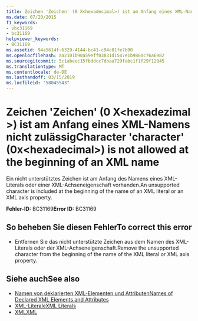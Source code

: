 ```yaml
---
title: Zeichen 'Zeichen' (0 X<hexadecimal>) ist am Anfang eines XML-Namens nicht zulässig
ms.date: 07/20/2015
f1_keywords:
- vbc31169
- bc31169
helpviewer_keywords:
- BC31169
ms.assetid: 94a5614f-6329-4144-bc41-c94c81fe7b90
ms.openlocfilehash: aa2101b90a59eff03831d1547e1b9860c76a6982
ms.sourcegitcommit: 5c1abeec15fbddcc7dbaa729fabc1f1f29f12045
ms.translationtype: MT
ms.contentlocale: de-DE
ms.lasthandoff: 03/15/2019
ms.locfileid: "58045543"
---
```

# <a name="character-character-0xhexadecimal-is-not-allowed-at-the-beginning-of-an-xml-name"></a><span data-ttu-id="5dd66-102">Zeichen 'Zeichen' (0 X\<hexadezimal >) ist am Anfang eines XML-Namens nicht zulässig</span><span class="sxs-lookup"><span data-stu-id="5dd66-102">Character 'character' (0x\<hexadecimal>) is not allowed at the beginning of an XML name</span></span>
<span data-ttu-id="5dd66-103">Ein nicht unterstütztes Zeichen ist am Anfang des Namens eines XML-Literals oder einer XML-Achseneigenschaft vorhanden.</span><span class="sxs-lookup"><span data-stu-id="5dd66-103">An unsupported character is included at the beginning of the name of an XML literal or an XML axis property.</span></span>  
  
 <span data-ttu-id="5dd66-104">**Fehler-ID:** BC31169</span><span class="sxs-lookup"><span data-stu-id="5dd66-104">**Error ID:** BC31169</span></span>  
  
## <a name="to-correct-this-error"></a><span data-ttu-id="5dd66-105">So beheben Sie diesen Fehler</span><span class="sxs-lookup"><span data-stu-id="5dd66-105">To correct this error</span></span>  
  
-   <span data-ttu-id="5dd66-106">Entfernen Sie das nicht unterstützte Zeichen aus dem Namen des XML-Literals oder der XML-Achseneigenschaft.</span><span class="sxs-lookup"><span data-stu-id="5dd66-106">Remove the unsupported character from the beginning of the name of the XML literal or XML axis property.</span></span>  
  
## <a name="see-also"></a><span data-ttu-id="5dd66-107">Siehe auch</span><span class="sxs-lookup"><span data-stu-id="5dd66-107">See also</span></span>

- [<span data-ttu-id="5dd66-108">Namen von deklarierten XML-Elementen und Attributen</span><span class="sxs-lookup"><span data-stu-id="5dd66-108">Names of Declared XML Elements and Attributes</span></span>](../../visual-basic/programming-guide/language-features/xml/names-of-declared-xml-elements-and-attributes.md)
- [<span data-ttu-id="5dd66-109">XML-Literale</span><span class="sxs-lookup"><span data-stu-id="5dd66-109">XML Literals</span></span>](../../visual-basic/language-reference/xml-literals/index.md)
- [<span data-ttu-id="5dd66-110">XML</span><span class="sxs-lookup"><span data-stu-id="5dd66-110">XML</span></span>](../../visual-basic/programming-guide/language-features/xml/index.md)
